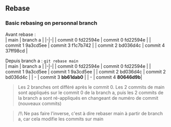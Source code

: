 ## Rebase

### Basic rebasing on personnal branch
Avant rebase :  
| main | branch a |
|-|-|
| commit 0 fd22594e | commit 0 fd22594e |
| commit 1 9a3cd5ee | commit 3 f1c7b742 |
| commit 2 bd036d4c | commit 4 37ff98cd |

Depuis branch a : `git rebase main`  
| main | branch a |
|-|-|
| commit 0 fd22594e | commit 0 fd22594e |
| commit 1 9a3cd5ee | commit 1 9a3cd5ee |
| commit 2 bd036d4c | commit 2 bd036d4c |
| - | commit 3 **bb61dab0** |
| - | commit 4 **80646d9b**|

> Les 2 branches ont différé après le commit 0. Les 2 commits de main sont appliqués sur le commit 0 de la branch a, puis les 2 commits de la branch a sont ré-appliqués en changeant de numéro de commit (nouveaux commits)  

> /!\ Ne pas faire l'inverse, c'est à dire rebaser main à partir de branch a, car cela modifie les commits sur main 